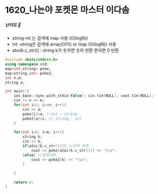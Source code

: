 # 1620_나는야 포켓몬 마스터 이다솜

##### 난이도 🔴

- string-int 는 검색에 map 사용 (O(logN))
- int -string은 검색에 array(O(1)) or map (O(logN)) 사용
- atoi(k.c_str()) : string k가 숫자면 숫자 반환 문자면 0 반환

```cpp
#include <bits/stdc++.h>
using namespace std;
map<int,string> poke;
map<string,int> poke2;
int n,m;
string a;

int main(){
	ios_base::sync_with_stdio(false); cin.tie(NULL); cout.tie(NULL);
	cin >> n >> m;
	for(int i=1; i<=n; i++){
		cin >> a;
		poke[i]=a; //int - string
		poke2[a]=i; // string - int
	}
	
	for(int i=0; i<m; i++){
		string k;
		cin >> k;
		if(atoi(k.c_str())){ //숫자 라면
			cout << poke[atoi(k.c_str())] << "\\n";
		}else{ //문자라면  
			cout << poke2[k] << "\\n";
		}
		
	}
	
	return 0;
}
```